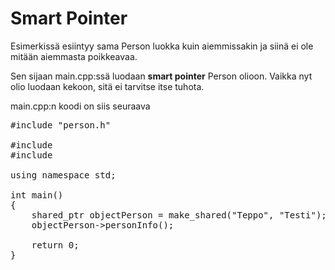 # Smart Pointer

Esimerkissä esiintyy sama Person luokka kuin aiemmissakin ja siinä ei ole mitään aiemmasta poikkeavaa.

Sen sijaan main.cpp:ssä luodaan **smart pointer** Person olioon. Vaikka nyt olio luodaan kekoon, sitä ei tarvitse itse tuhota.

main.cpp:n koodi on siis seuraava 
<pre>
#include "person.h"

#include <iostream>
#include <memory>

using namespace std;

int main()
{
    shared_ptr<Person> objectPerson = make_shared<Person>("Teppo", "Testi");
    objectPerson->personInfo();

    return 0;
}

</pre>